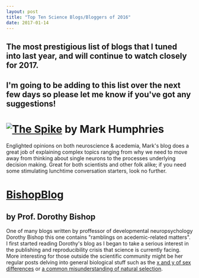 ```yaml
---
layout: post
title: "Top Ten Science Blogs/Bloggers of 2016"
date: 2017-01-14
---
```


## The most prestigious list of blogs that I tuned into last year, and will continue to watch closely for 2017.
## I'm going to be adding to this list over the next few days so please let me know if you've got any suggestions!


# <a class="link u-baseColor--link is-touched" href="https://medium.com/the-spike" title="The Spike" aria-label="The Spike"><img class="collectionHeader-logoImage js-collectionHeaderLogoImage" src="https://cdn-images-1.medium.com/max/350/1*SXgKbsryKflVpOZrHXY3Eg@2x.png" data-image-id="1*SXgKbsryKflVpOZrHXY3Eg@2x.png" alt="The Spike" data-width="1731" data-height="455"></a> by Mark Humphries

Englighted opinions on both neuroscience & acedemia, Mark's blog does a great job of explaining complex topics ranging from why we need to move away from thinking about single neurons to the processes underlying decision making. Great for both scientists and other folk alike; if you need some stimulating lunchtime conversation starters, look no further.


# [BishopBlog](http://deevybee.blogspot.co.uk) 
## by Prof. Dorothy Bishop

One of many blogs written by proffessor of developmental neuropsychology Dorothy Bishop this one contains "ramblings on acedemic-related matters". I first started reading Dorothy's blog as I began to take a serious interest in the publishing and reproducibility crisis that science is currently facing. More interesting for those outside the scientific community might be her regular posts delving into general biological stuff such as the [x and y of sex differences](http://deevybee.blogspot.co.uk/2011/05/x-and-y-of-sex-differences.html) or [a common misunderstanding of natural selection](http://deevybee.blogspot.co.uk/2017/01/a-common-misunderstanding-of-natural.html).
